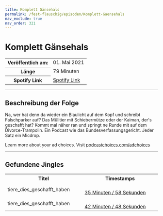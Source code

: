 ```yaml
---
title: Komplett Gänsehals
permalink: /fest-flauschig/episoden/Komplett-Gaensehals
nav_exclude: true
nav_order: 321
---
```


# Komplett Gänsehals
<table class="resp-table dcf-table dcf-table-responsive dcf-table-bordered dcf-table-striped dcf-w-100%">
                    <tbody>
                        <tr>
                            <th scope="row">Veröffentlich am:</th>
                            <td data-label="Veröffentlich am:">01. Mai 2021</td>
                        </tr>
                        <tr>
                            <th scope="row">Länge </th>
                            <td data-label="Länge ">79 Minuten</td>
                        </tr><tr>
                                <th scope="row">Spotify Link</th>
                                <td data-label="Spotify Link"><a href="https://open.spotify.com/episode/2SXS1XQdAitnciY80xqHiR">Spotify Link</a></td>
                            </tr></tbody>
                </table>

***

## Beschreibung der Folge

<div>
<p>Na, wer hat denn da wieder ein Blaulicht auf dem Kopf und schreibt Falschparker auf? Das Mülltier mit Schiebermütze oder der Kaiman, der's geschafft hat? Kommt mal näher ran und springt ne Runde mit auf dem Divorce-Trampolin. Ein Podcast wie das Bundesverfassungsgericht. Jeder Satz ein Micdrop.</p><p> </p><p>Learn more about your ad choices. Visit <a href="https://podcastchoices.com/adchoices">podcastchoices.com/adchoices</a></p>  
</div>

***

## Gefundene Jingles

<table style="display: table;">
                                    <tr>
                                        <th class="tableColumnTitle">Titel</th>
                                        <th class="tableColumnTimestamps">Timestamps</th>
                                    </tr>
                                    <tr>
                                <td markdown="span"  class="tableColumnTitle">tiere_dies_geschafft_haben</td>
                                <td markdown="span" class="tableColumnTimestamps">
                                <br>
                                <a href="https://open.spotify.com/episode/2SXS1XQdAitnciY80xqHiR?t=2158">
                                35 Minuten / 58 Sekunden</a>
                                </td></tr><tr>
                                <td markdown="span"  class="tableColumnTitle">tiere_dies_geschafft_haben</td>
                                <td markdown="span" class="tableColumnTimestamps">
                                <br>
                                <a href="https://open.spotify.com/episode/2SXS1XQdAitnciY80xqHiR?t=2568">
                                42 Minuten / 48 Sekunden</a>
                                </td></tr></table>